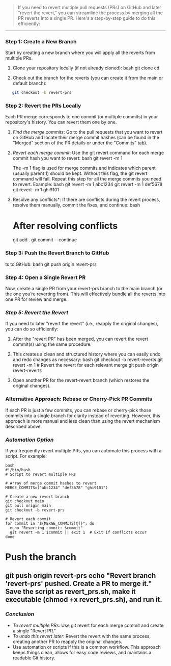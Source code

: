 > If you need to revert multiple pull requests (PRs) on GitHub and later "revert the revert," you can streamline the process by merging all the PR reverts into a single PR. Here's a step-by-step guide to do this efficiently:

---

### Step 1: Create a New Branch

Start by creating a new branch where you will apply all the reverts from multiple PRs.
1. Clone your repository locally (if not already cloned):
bash
   git clone <repo-url>
   cd <repo-folder>
   
2. Check out the branch for the reverts (you can create it from the main or default branch):
```bash
   git checkout -b revert-prs
```
   
### Step 2: Revert the PRs Locally

Each PR merge corresponds to one commit (or multiple commits) in your repository's history. You can revert them one by one.

1. *Find the merge commits*: Go to the pull requests that you want to revert on GitHub and locate their merge commit hashes (can be found in the "Merged" section of the PR details or under the "Commits" tab).
2. *Revert each merge commit*:
   Use the git revert command for each merge commit hash you want to revert:
bash
   git revert -m 1 <merge-commit-hash>
   
   The -m 1 flag is used for merge commits and indicates which parent (usually parent 1) should be kept. Without this flag, the git revert command will fail.
   Repeat this step for all the merge commits you need to revert.
   Example:
bash
   git revert -m 1 abc1234
   git revert -m 1 def5678
   git revert -m 1 ghi9101
   
3. Resolve any conflicts*: If there are conflicts during the revert process, resolve them manually, commit the fixes, and continue:
bash
   # After resolving conflicts
   git add .
   git commit --continue
   
### Step 3: Push the Revert Branch to GitHub
ts to GitHub:
bash
git push origin revert-prs

### Step 4: Open a Single Revert PR
Now, create a single PR from your revert-prs branch to the main branch (or the one you’re reverting from). This will effectively bundle all the reverts into one PR for review and merge.

### *Step 5: Revert the Revert*
If you need to later "revert the revert" (i.e., reapply the original changes), you can do so efficiently:
1. After the "revert PR" has been merged, you can revert the revert commit(s) using the same procedure.
2. This creates a clean and structured history where you can easily undo and redo changes as necessary:
bash
   git checkout -b revert-reverts
   git revert -m 1 <revert-merge-commit-hash>  # Revert the revert for each relevant merge
   git push origin revert-reverts
   
3. Open another PR for the revert-revert branch (which restores the original changes).

### Alternative Approach: Rebase or Cherry-Pick PR Commits

If each PR is just a few commits, you can rebase or cherry-pick those commits into a single branch for clarity instead of reverting. However, this approach is more manual and less clean than using the revert mechanism described above.

### *Automation Option*
If you frequently revert multiple PRs, you can automate this process with a script. For example:
```
bash
#!/bin/bash
# Script to revert multiple PRs

# Array of merge commit hashes to revert
MERGE_COMMITS=("abc1234" "def5678" "ghi9101")

# Create a new revert branch
git checkout main
git pull origin main
git checkout -b revert-prs

# Revert each commit
for commit in "${MERGE_COMMITS[@]}"; do
  echo "Reverting commit: $commit"
  git revert -m 1 $commit || exit 1  # Exit if conflicts occur
done
```

# Push the branch
git push origin revert-prs
echo "Revert branch 'revert-prs' pushed. Create a PR to merge it."
Save the script as revert_prs.sh, make it executable (chmod +x revert_prs.sh), and run it.
---
### *Conclusion*
- *To revert multiple PRs*: Use git revert for each merge commit and create a single "Revert PR."
- *To undo this revert later*: Revert the revert with the same process, creating another PR to reapply the original changes.
- Use automation or scripts if this is a common workflow.
This approach keeps things clean, allows for easy code reviews, and maintains a readable Git history.